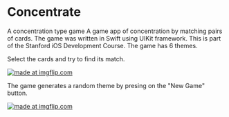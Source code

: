 # Concentrate
A concentration type game 
A game app of concentration by matching pairs of cards. The game was written in Swift using UIKit framework. This is part of the Stanford iOS Development Course.
The game has 6 themes.

Select the cards and try to find its match.

<a href="https://imgflip.com/gif/2x1vfi"><img src="https://i.imgflip.com/2x1vfi.gif" title="made at imgflip.com"/></a>

The game generates a random theme by presing on the "New Game" button. 

<a href="https://imgflip.com/gif/2x1vk6"><img src="https://i.imgflip.com/2x1vk6.gif" title="made at imgflip.com"/></a>

